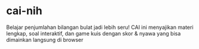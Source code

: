 # cai-nih
Belajar penjumlahan bilangan bulat jadi lebih seru! CAI ini menyajikan materi lengkap, soal interaktif, dan game kuis dengan skor &amp; nyawa yang bisa dimainkan langsung di browser
